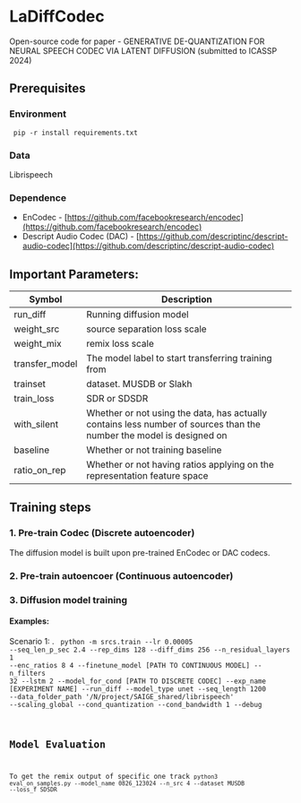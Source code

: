 # LaDiffCodec
Open-source code for paper - GENERATIVE DE-QUANTIZATION FOR NEURAL SPEECH CODEC VIA LATENT DIFFUSION (submitted to ICASSP 2024)
## Prerequisites
### Environment
<code> pip -r install requirements.txt </code>

### Data
Librispeech
### Dependence
- EnCodec - [https://github.com/facebookresearch/encodec](https://github.com/facebookresearch/encodec)
- Descript Audio Codec (DAC) - [https://github.com/descriptinc/descript-audio-codec](https://github.com/descriptinc/descript-audio-codec)

## Important Parameters:

| Symbol | Description |
| --- | ----------- |
| run_diff          |  Running diffusion model|
| weight_src                   |  source separation loss scale|
| weight_mix                  |  remix loss scale |
| transfer_model               |  The model label to start transferring training from |
| trainset            | dataset. MUSDB or Slakh |
| train_loss               |  SDR or SDSDR |
| with_silent          | Whether or not using the data, has actually contains less number of sources than the number the model is designed on |
| baseline                   | Whether or not training baseline |
| ratio_on_rep                |  Whether or not having ratios applying on the representation feature space  |

## Training steps
### 1. Pre-train Codec (Discrete autoencoder)
The diffusion model is built upon pre-trained EnCodec or DAC codecs. 

### 2. Pre-train autoencoer (Continuous autoencoder)


### 3. Diffusion model training


#### Examples:
Scenario 1:  .
<code> python -m srcs.train --lr 0.00005 --seq_len_p_sec 2.4 --rep_dims 128 --diff_dims 256 --n_residual_layers 1 --enc_ratios 8 4 --finetune_model \[PATH TO CONTINUOUS MODEL\] --n_filters 32 --lstm 2 --model_for_cond \[PATH TO DISCRETE CODEC\] --exp_name \[EXPERIMENT NAME\] --run_diff --model_type unet --seq_length 1200 --data_folder_path '/N/project/SAIGE_shared/librispeech' --scaling_global --cond_quantization --cond_bandwidth 1 --debug

## Model Evaluation

To get the remix output of specific one track
<code>python3 eval_on_samples.py  --model_name 0826_123024 --n_src 4 --dataset MUSDB --loss_f SDSDR<code>
